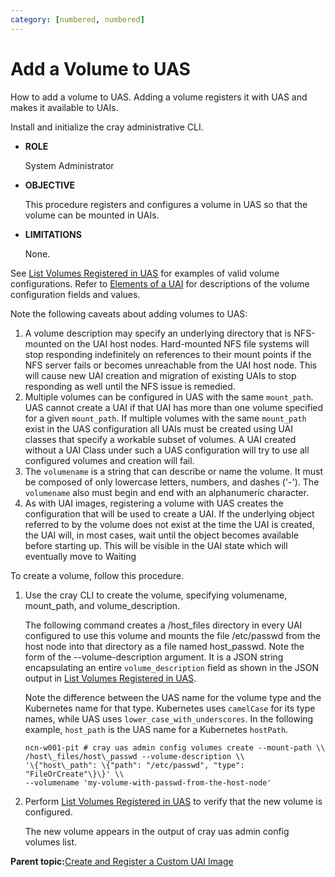 ```yaml
---
category: [numbered, numbered]
---
```


# Add a Volume to UAS

How to add a volume to UAS. Adding a volume registers it with UAS and makes it available to UAIs.

Install and initialize the cray administrative CLI.

-   **ROLE**

    System Administrator

-   **OBJECTIVE**

    This procedure registers and configures a volume in UAS so that the volume can be mounted in UAIs.

-   **LIMITATIONS**

    None.


See [List Volumes Registered in UAS](List_Volumes_Registered_in_UAS.md) for examples of valid volume configurations. Refer to [Elements of a UAI](Elements_of_a_UAI.md) for descriptions of the volume configuration fields and values.

Note the following caveats about adding volumes to UAS:

1.  A volume description may specify an underlying directory that is NFS-mounted on the UAI host nodes. Hard-mounted NFS file systems will stop responding indefinitely on references to their mount points if the NFS server fails or becomes unreachable from the UAI host node. This will cause new UAI creation and migration of existing UAIs to stop responding as well until the NFS issue is remedied.
2.  Multiple volumes can be configured in UAS with the same `mount_path`. UAS cannot create a UAI if that UAI has more than one volume specified for a given `mount_path`. If multiple volumes with the same `mount_path` exist in the UAS configuration all UAIs must be created using UAI classes that specify a workable subset of volumes. A UAI created without a UAI Class under such a UAS configuration will try to use all configured volumes and creation will fail.
3.  The `volumename` is a string that can describe or name the volume. It must be composed of only lowercase letters, numbers, and dashes \('-'\). The `volumename` also must begin and end with an alphanumeric character.
4.  As with UAI images, registering a volume with UAS creates the configuration that will be used to create a UAI. If the underlying object referred to by the volume does not exist at the time the UAI is created, the UAI will, in most cases, wait until the object becomes available before starting up. This will be visible in the UAI state which will eventually move to Waiting

To create a volume, follow this procedure.

1.  Use the cray CLI to create the volume, specifying volumename, mount\_path, and volume\_description.

    The following command creates a /host\_files directory in every UAI configured to use this volume and mounts the file /etc/passwd from the host node into that directory as a file named host\_passwd. Note the form of the --volume-description argument. It is a JSON string encapsulating an entire `volume_description` field as shown in the JSON output in [List Volumes Registered in UAS](List_Volumes_Registered_in_UAS.md).

    Note the difference between the UAS name for the volume type and the Kubernetes name for that type. Kubernetes uses `camelCase` for its type names, while UAS uses `lower_case_with_underscores`. In the following example, `host_path` is the UAS name for a Kubernetes `hostPath`.

    ```screen
    ncn-w001-pit # cray uas admin config volumes create --mount-path \\
    /host\_files/host\_passwd --volume-description \\
    '\{"host\_path": \{"path": "/etc/passwd", "type": "FileOrCreate"\}\}' \\
    --volumename 'my-volume-with-passwd-from-the-host-node'
    ```

2.  Perform [List Volumes Registered in UAS](List_Volumes_Registered_in_UAS.md) to verify that the new volume is configured.

    The new volume appears in the output of cray uas admin config volumes list.


**Parent topic:**[Create and Register a Custom UAI Image](Create_and_Register_a_Custom_UAI_Image.md)

